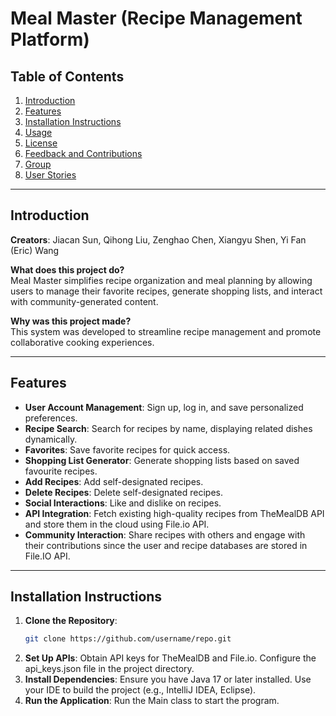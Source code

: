 # Meal Master (Recipe Management Platform)

## Table of Contents
1. [Introduction](#introduction)
2. [Features](#features)
3. [Installation Instructions](#installation-instructions)
4. [Usage](#usage)
5. [License](#license)
6. [Feedback and Contributions](#feedback-and-contributions)
7. [Group](#group)
8. [User Stories](#user-stories)

---

## Introduction

**Creators**: Jiacan Sun, Qihong Liu, Zenghao Chen, Xiangyu Shen, Yi Fan (Eric) Wang

**What does this project do?**  
Meal Master simplifies recipe organization and meal planning by allowing users to manage their favorite recipes, generate shopping lists, and interact with community-generated content.

**Why was this project made?**  
This system was developed to streamline recipe management and promote collaborative cooking experiences.

---

## Features

- **User Account Management**: Sign up, log in, and save personalized preferences.
- **Recipe Search**: Search for recipes by name, displaying related dishes dynamically.
- **Favorites**: Save favorite recipes for quick access.
- **Shopping List Generator**: Generate shopping lists based on saved favourite recipes.
- **Add Recipes**: Add self-designated recipes.
- **Delete Recipes**: Delete self-designated recipes.
- **Social Interactions**: Like and dislike on recipes.
- **API Integration**: Fetch existing high-quality recipes from TheMealDB API and store them in the cloud using File.io API.
- **Community Interaction**: Share recipes with others and engage with their contributions since the user and recipe databases are stored in File.IO API.

---

## Installation Instructions

1. **Clone the Repository**:
   ```bash
   git clone https://github.com/username/repo.git
2. **Set Up APIs**:
   Obtain API keys for TheMealDB and File.io.
   Configure the api_keys.json file in the project directory.
3. **Install Dependencies**:
   Ensure you have Java 17 or later installed.
   Use your IDE to build the project (e.g., IntelliJ IDEA, Eclipse).
4. **Run the Application**:
   Run the Main class to start the program.
